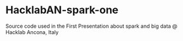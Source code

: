 # HacklabAN-spark-one
Source code used in the First Presentation about spark and big data @ Hacklab Ancona, Italy 
